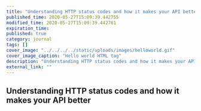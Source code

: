 ```yaml
---
title: "Understanding HTTP status codes and how it makes your API better"
published_time: 2020-05-27T15:09:39.442755
modified_time: 2020-05-27T15:09:39.442761
expiration_time: 
published: true
category: journal
tags: []
cover_image: "../../../../static/uploads/images/helloworld.gif"
cover_image_caption: "Hello world HTML tag"
description: "Understanding HTTP status codes and how it makes your API better"
external_link: ""
---
```


## Understanding HTTP status codes and how it makes your API better

